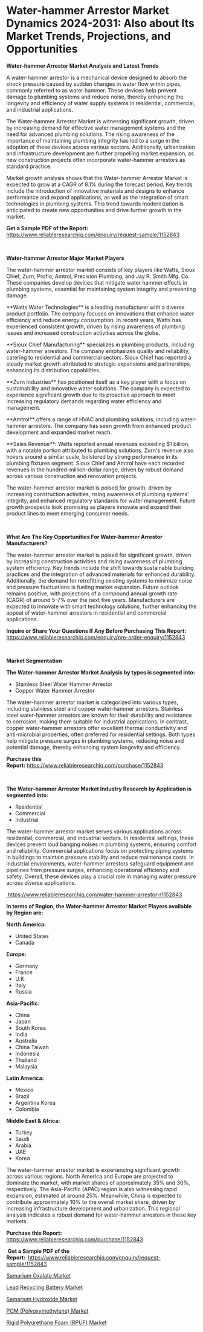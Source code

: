 <p><h1>Water-hammer Arrestor Market Dynamics 2024-2031: Also about Its Market Trends, Projections, and Opportunities</h1></p><p><strong>Water-hammer Arrestor Market Analysis and Latest Trends</strong></p>
<p><p>A water-hammer arrestor is a mechanical device designed to absorb the shock pressure caused by sudden changes in water flow within pipes, commonly referred to as water hammer. These devices help prevent damage to plumbing systems and reduce noise, thereby enhancing the longevity and efficiency of water supply systems in residential, commercial, and industrial applications.</p><p>The Water-hammer Arrestor Market is witnessing significant growth, driven by increasing demand for effective water management systems and the need for advanced plumbing solutions. The rising awareness of the importance of maintaining plumbing integrity has led to a surge in the adoption of these devices across various sectors. Additionally, urbanization and infrastructure development are further propelling market expansion, as new construction projects often incorporate water-hammer arrestors as standard practice.</p><p>Market growth analysis shows that the Water-hammer Arrestor Market is expected to grow at a CAGR of 8.1% during the forecast period. Key trends include the introduction of innovative materials and designs to enhance performance and expand applications, as well as the integration of smart technologies in plumbing systems. This trend towards modernization is anticipated to create new opportunities and drive further growth in the market.</p></p>
<p><strong>Get a Sample PDF of the Report:&nbsp;</strong> <a href="https://www.reliableresearchiq.com/enquiry/request-sample/1152843">https://www.reliableresearchiq.com/enquiry/request-sample/1152843</a></p>
<p>&nbsp;</p>
<p><strong>Water-hammer Arrestor Major Market Players</strong></p>
<p><p>The water-hammer arrestor market consists of key players like Watts, Sioux Chief, Zurn, Proflo, Amtrol, Precision Plumbing, and Jay R. Smith Mfg. Co. These companies develop devices that mitigate water hammer effects in plumbing systems, essential for maintaining system integrity and preventing damage.</p><p>**Watts Water Technologies** is a leading manufacturer with a diverse product portfolio. The company focuses on innovations that enhance water efficiency and reduce energy consumption. In recent years, Watts has experienced consistent growth, driven by rising awareness of plumbing issues and increased construction activities across the globe.</p><p>**Sioux Chief Manufacturing** specializes in plumbing products, including water-hammer arrestors. The company emphasizes quality and reliability, catering to residential and commercial sectors. Sioux Chief has reported a steady market growth attributed to strategic expansions and partnerships, enhancing its distribution capabilities.</p><p>**Zurn Industries** has positioned itself as a key player with a focus on sustainability and innovative water solutions. The company is expected to experience significant growth due to its proactive approach to meet increasing regulatory demands regarding water efficiency and management.</p><p>**Amtrol** offers a range of HVAC and plumbing solutions, including water-hammer arrestors. The company has seen growth from enhanced product development and expanded market reach.</p><p>**Sales Revenue**: Watts reported annual revenues exceeding $1 billion, with a notable portion attributed to plumbing solutions. Zurn's revenue also hovers around a similar scale, bolstered by strong performance in its plumbing fixtures segment. Sioux Chief and Amtrol have each recorded revenues in the hundred-million-dollar range, driven by robust demand across various construction and renovation projects.</p><p>The water-hammer arrestor market is poised for growth, driven by increasing construction activities, rising awareness of plumbing systems' integrity, and enhanced regulatory standards for water management. Future growth prospects look promising as players innovate and expand their product lines to meet emerging consumer needs.</p></p>
<p>&nbsp;</p>
<p><strong>What Are The Key Opportunities For Water-hammer Arrestor Manufacturers?</strong></p>
<p><p>The water-hammer arrestor market is poised for significant growth, driven by increasing construction activities and rising awareness of plumbing system efficiency. Key trends include the shift towards sustainable building practices and the integration of advanced materials for enhanced durability. Additionally, the demand for retrofitting existing systems to minimize noise and pressure fluctuations is fueling market expansion. Future outlook remains positive, with projections of a compound annual growth rate (CAGR) of around 5-7% over the next five years. Manufacturers are expected to innovate with smart technology solutions, further enhancing the appeal of water-hammer arrestors in residential and commercial applications.</p></p>
<p><strong>Inquire or Share Your Questions If Any Before Purchasing This Report:</strong> <a href="https://www.reliableresearchiq.com/enquiry/pre-order-enquiry/1152843">https://www.reliableresearchiq.com/enquiry/pre-order-enquiry/1152843</a></p>
<p>&nbsp;</p>
<p><strong>Market Segmentation</strong></p>
<p><strong>The Water-hammer Arrestor Market Analysis by types is segmented into:</strong></p>
<p><ul><li>Stainless Steel Water Hammer Arrestor</li><li>Copper Water Hammer Arrestor</li></ul></p>
<p><p>The water-hammer arrestor market is categorized into various types, including stainless steel and copper water-hammer arrestors. Stainless steel water-hammer arrestors are known for their durability and resistance to corrosion, making them suitable for industrial applications. In contrast, copper water-hammer arrestors offer excellent thermal conductivity and anti-microbial properties, often preferred for residential settings. Both types help mitigate pressure surges in plumbing systems, reducing noise and potential damage, thereby enhancing system longevity and efficiency.</p></p>
<p><strong>Purchase this Report:&nbsp;</strong><a href="https://www.reliableresearchiq.com/purchase/1152843">https://www.reliableresearchiq.com/purchase/1152843</a></p>
<p>&nbsp;</p>
<p><strong>The Water-hammer Arrestor Market Industry Research by Application is segmented into:</strong></p>
<p><ul><li>Residential</li><li>Commercial</li><li>Industrial</li></ul></p>
<p><p>The water-hammer arrestor market serves various applications across residential, commercial, and industrial sectors. In residential settings, these devices prevent loud banging noises in plumbing systems, ensuring comfort and reliability. Commercial applications focus on protecting piping systems in buildings to maintain pressure stability and reduce maintenance costs. In industrial environments, water-hammer arrestors safeguard equipment and pipelines from pressure surges, enhancing operational efficiency and safety. Overall, these devices play a crucial role in managing water pressure across diverse applications.</p></p>
<p><a href="https://www.reliableresearchiq.com/water-hammer-arrestor-r1152843">&nbsp;https://www.reliableresearchiq.com/water-hammer-arrestor-r1152843</a></p>
<p><strong>In terms of Region, the Water-hammer Arrestor Market Players available by Region are:</strong></p>
<p>
    <p> <strong> North America: </strong>
        <ul>
            <li>United States</li>
            <li>Canada</li>
        </ul>
        </p> 
    <p> <strong> Europe: </strong>
        <ul>
            <li>Germany</li>
            <li>France</li>
            <li>U.K.</li>
            <li>Italy</li>
            <li>Russia</li>
        </ul>
        </p> 
    <p> <strong> Asia-Pacific: </strong>
        <ul>
            <li>China</li>
            <li>Japan</li>
            <li>South Korea</li>
            <li>India</li>
            <li>Australia</li>
            <li>China Taiwan</li>
            <li>Indonesia</li>
            <li>Thailand</li>
            <li>Malaysia</li>
        </ul>
        </p> 
    <p> <strong> Latin America: </strong>
        <ul>
            <li>Mexico</li>
            <li>Brazil</li>
            <li>Argentina Korea</li>
            <li>Colombia</li>
        </ul>
        </p> 
    <p> <strong> Middle East & Africa: </strong>
        <ul>
            <li>Turkey</li>
            <li>Saudi</li>
            <li>Arabia</li>
            <li>UAE</li>
            <li>Korea</li>
        </ul>
    </p>
    </p>
<p><p>The water-hammer arrestor market is experiencing significant growth across various regions. North America and Europe are projected to dominate the market, with market shares of approximately 35% and 30%, respectively. The Asia-Pacific (APAC) region is also witnessing rapid expansion, estimated at around 25%. Meanwhile, China is expected to contribute approximately 10% to the overall market share, driven by increasing infrastructure development and urbanization. This regional analysis indicates a robust demand for water-hammer arrestors in these key markets.</p></p>
<p><strong>Purchase this Report: </strong><a href="https://www.reliableresearchiq.com/purchase/1152843">https://www.reliableresearchiq.com/purchase/1152843</a></p>
<p>&nbsp;<strong>Get a Sample PDF of the Report:&nbsp;&nbsp;</strong><a href="https://www.reliableresearchiq.com/enquiry/request-sample/1152843">https://www.reliableresearchiq.com/enquiry/request-sample/1152843</a></p>
<p><strong></strong></p>
<p><p><a href="https://www.linkedin.com/pulse/samarium-oxalate-market-insights-products-regional-analysis-forecasted-7gbce?trackingId=6UWbH%2FcMQo28mIftVm3nKg%3D%3D">Samarium Oxalate Market</a></p><p><a href="https://github.com/MelgarBasny/Market-Research-Report-List-1/blob/main/lead-recycling-battery-market.md">Lead Recycling Battery Market</a></p><p><a href="https://www.linkedin.com/pulse/global-samarium-hydroxide-market-focus-product-type-purity-9hxqe?trackingId=J6KMTTPSTEudlxFWTxrvlg%3D%3D">Samarium Hydroxide Market</a></p><p><a href="https://issuu.com/reportprime-2/docs/pom-polyoxymethylene-market-size-20_3cf37169b51b29">POM (Polyoxymethylene) Market</a></p><p><a href="https://issuu.com/reportprime-2/docs/rigid-polyurethane-foam-rpuf-market_47a0cd7c4a907d">Rigid Polyurethane Foam (RPUF) Market</a></p></p>